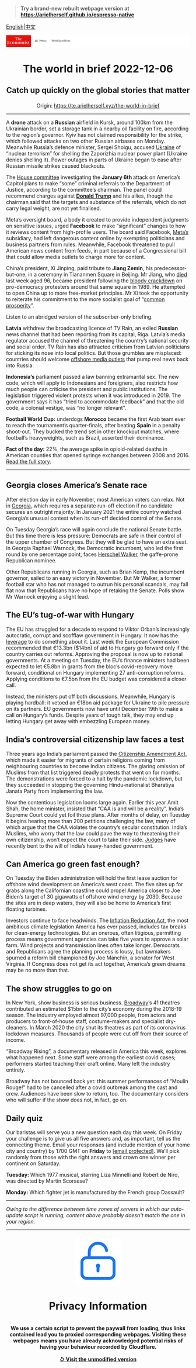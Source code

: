 > **Try a brand-new rebuilt webpage version at https://arielherself.github.io/espresso-native**

[English](https://github.com/arielherself/espresso/blob/main/README.md)|[中文](https://github-com.translate.goog/arielherself/espresso/blob/main/README.md?_x_tr_sl=en&_x_tr_tl=zh-CN&_x_tr_hl=zh-CN&_x_tr_pto=wapp)



![The Economist](menubar.png)

# <p align="center">The world in brief 2022-12-06</p>

## <p align="center">Catch up quickly on the global stories that matter</p>

<p align="center">Origin: <a href="https://te.arielherself.xyz/the-world-in-brief">https://te.arielherself.xyz/the-world-in-brief</a><hr>

A <strong>drone</strong> attack on a <strong>Russian</strong> airfield in Kursk, around 100km from the Ukrainian border, set a storage tank in a nearby oil facility on fire, according to the region’s governor. Kyiv has not claimed responsibility for the strike, which followed attacks on two other Russian airbases on Monday. Meanwhile Russia’s defence minister, Sergei Shoigu, accused [Ukraine](https://te.arielherself.xyz/europe/2022/11/30/what-is-the-war-in-ukraine-teaching-western-armies) of “nuclear terrorism” for shelling the Zaporizhia nuclear power plant (Ukraine denies shelling it). Power outages in parts of Ukraine began to ease after Russian missile strikes caused blackouts. 

The [House committee](https://te.arielherself.xyz/leaders/2022/06/08/americas-probe-into-the-capitol-riot-is-needed-before-its-too-late) investigating the <strong>January 6th </strong>attack on America’s Capitol plans to make “some” criminal referrals to the Department of Justice, according to the committee’s chairman. The panel could recommend charges against [<strong>Donald Trump</strong>](https://te.arielherself.xyz/united-states/2022/06/10/congresss-capitol-riot-hearing-confirms-donald-trumps-complicity) and his allies, though the chairman said that the targets and substance of the referrals, which do not carry legal weight, are not yet finalised. 

Meta’s oversight board, a body it created to provide independent judgments on sensitive issues, urged <strong>Facebook</strong> to make “significant” changes to how it reviews content from high-profile users. The board said Facebook, [Meta’s](https://te.arielherself.xyz/graphic-detail/2022/11/07/meta-will-lay-off-13-of-its-workforce) subsidiary, had left dangerous content online by exempting politicians and business partners from rules. Meanwhile, Facebook threatened to pull American news content from feeds, in part because of a Congressional bill that could allow media outlets to charge more for content.

China’s president, Xi Jinping, paid tribute to <strong>Jiang Zemin</strong>, his predecessor-but-one, in a ceremony in Tiananmen Square in Beijing. Mr Jiang, who [died](https://te.arielherself.xyz/obituary/2022/11/30/jiang-zemin-oversaw-a-wave-of-economic-change-but-not-much-political-reform) last week aged 96, became president following the [bloody crackdown](https://te.arielherself.xyz/the-economist-explains/2021/06/04/what-happened-around-tiananmen-square-on-june-4th-1989) on pro-democracy protesters around that same square in 1989. He attempted to open China up to more free-market principles. Mr Xi took the opportunity to reiterate his commitment to the more socialist goal of “[common prosperity](https://te.arielherself.xyz/finance-and-economics/xi-jinpings-talk-of-common-prosperity-spooks-the-prosperous/21803895)”.

Listen to an abridged version of the subscriber-only briefing.

<strong>Latvia</strong> withdrew the broadcasting licence of TV Rain, an exiled <strong>Russian</strong> news channel that had been reporting from its capital, Riga. Latvia’s media regulator accused the channel of threatening the country’s national security and social order. TV Rain has also attracted criticism from Latvian politicians for sticking its nose into local politics. But those grumbles are misplaced: countries should welcome [offshore media outlets](https://te.arielherself.xyz/leaders/2022/11/24/russian-offshore-journalists-need-help-not-hindrance) that pump real news back into Russia.

<strong>Indonesia’s</strong> parliament passed a law banning extramarital sex. The new code, which will apply to Indonesians and foreigners, also restricts how much people can criticise the president and public institutions. The legislation triggered violent protests when it was introduced in 2019. The government says it has “tried to accommodate feedback” and that the old code, a colonial vestige, was “no longer relevant”.

<strong>Football World Cup:</strong> underdogs <strong>Morocco</strong> became the first Arab team ever to reach the tournament’s quarter-finals, after beating <strong>Spain</strong> in a penalty shoot-out. They bucked the trend set in other knockout matches, where football’s heavyweights, such as Brazil, asserted their dominance.

<strong>Fact of the day:</strong> 22%, the average spike in opioid-related deaths in American counties that opened syringe exchanges between 2008 and 2016. [Read the full story](https://te.arielherself.xyz/united-states/2022/12/01/americas-syringe-exchanges-might-be-killing-drug-users).

----------

## Georgia closes America’s Senate race

After election day in early November, most American voters can relax. Not in [Georgia](https://te.arielherself.xyz/united-states/2022/10/13/georgias-races-suggest-good-candidates-can-beat-partisan-reflexes), which requires a separate run-off election if no candidate secures an outright majority. In January 2021 the entire country watched Georgia’s unusual contest when its run-off decided control of the Senate.

On Tuesday Georgia’s race will again conclude the national Senate battle. But this time there is less pressure: Democrats are safe in their control of the upper chamber of Congress. But they will be glad to have an extra seat. In Georgia Raphael Warnock, the Democratic incumbent, who led the first round by one percentage point, faces [Herschel Walker](https://te.arielherself.xyz/the-economist-explains/2022/10/14/who-is-herschel-walker), the gaffe-prone Republican nominee. 

Other Republicans running in Georgia, such as Brian Kemp, the incumbent governor, sailed to an easy victory in November. But Mr Walker, a former football star who has not managed to outrun his personal scandals, may fall flat now that Republicans have no hope of retaking the Senate. Polls show Mr Warnock enjoying a slight lead.

## The EU’s tug-of-war with Hungary

The EU has struggled for a decade to respond to Viktor Orban’s increasingly autocratic, corrupt and scofflaw government in Hungary. It now has the [leverage](https://te.arielherself.xyz/europe/2022/11/24/the-eu-is-withholding-aid-to-press-hungary-to-reform) to do something about it. Last week the European Commission recommended that €13.3bn ($14bn) of aid to Hungary go forward only if the country carries out reforms. Approving the proposal is now up to national governments. At a meeting on Tuesday, the EU’s finance ministers had been expected to let €5.8bn in grants from the bloc’s covid-recovery move forward, conditional on Hungary implementing 27 anti-corruption reforms. Applying conditions to €7.5bn from the EU budget was considered a closer call.

Instead, the ministers put off both discussions. Meanwhile, Hungary is playing hardball: it vetoed an €18bn aid package for Ukraine to pile pressure on its partners. EU governments now have until December 19th to make a call on Hungary’s funds. Despite years of tough talk, they may end up letting Hungary get away with embezzling European money.

## India’s controversial citizenship law faces a test

Three years ago India’s parliament passed the [Citizenship Amendment Act](https://te.arielherself.xyz/briefing/2020/01/23/narendra-modis-sectarianism-is-eroding-indias-secular-democracy), which made it easier for migrants of certain religions coming from neighbouring countries to become Indian citizens. The glaring omission of Muslims from that list triggered deadly protests that went on for months. The demonstrations were forced to a halt by the pandemic lockdown, but they succeeded in stopping the governing Hindu-nationalist Bharatiya Janata Party from implementing the law.

Now the contentious legislation looms large again. Earlier this year Amit Shah, the home minister, insisted that “CAA is and will be a reality”. India’s Supreme Court could yet foil those plans. After months of delay, on Tuesday it begins hearing more than 200 petitions challenging the law, many of which argue that the CAA violates the country’s secular constitution. India’s Muslims, who worry that the law could pave the way to threatening their own citizenship, won’t expect the court to take their side. [Judges](https://te.arielherself.xyz/asia/2022/11/17/indias-new-chief-justice-faces-a-trial-of-strength) have recently bent to the will of India’s heavy-handed government.

## Can America go green fast enough?

On Tuesday the Biden administration will hold the first lease auction for offshore wind development on America’s west coast. The five sites up for grabs along the Californian coastline could propel America closer to Joe Biden’s target of 30 gigawatts of offshore wind energy by 2030. Because the sites are in deep waters, they will also be home to America’s first floating turbines.

Investors continue to face headwinds. The [Inflation Reduction Act](https://te.arielherself.xyz/podcasts/2022/08/12/how-big-a-deal-is-the-inflation-reduction-act), the most ambitious climate legislation America has ever passed, includes tax breaks for clean-energy technologies. But an onerous, often litigious, permitting process means government agencies can take five years to approve a solar farm. Wind projects and transmission lines often take longer. Democrats and Republicans agree the planning process is lousy, but lawmakers spurned a reform bill championed by Joe Manchin, a senator for West Virginia. If Congress does not get its act together, America’s green dreams may be no more than that.

## The show struggles to go on

In New York, show business is serious business. [Broadway](https://te.arielherself.xyz/graphic-detail/2016/06/16/breaking-down-broadway)’s 41 theatres contributed an estimated $15bn to the city’s economy during the 2018-19 season. The industry employed almost 97,000 people, from actors and producers to front-of-house staff, costume-makers and specialist dry-cleaners. In March 2020 the city shut its theatres as part of its coronavirus lockdown measures. Thousands of people were cut off from their source of income.

“Broadway Rising”, a documentary released in America this week, explores what happened next. Some staff were among the earliest covid cases; performers started teaching their craft online. Many left the industry entirely. 

Broadway has not bounced back yet: this summer performances of “Moulin Rouge!” had to be cancelled after a covid outbreak among the cast and crew. Audiences have been slow to return, too. The documentary considers who will suffer if the show does not, in fact, go on.

## Daily quiz

Our baristas will serve you a new question each day this week. On Friday your challenge is to give us all five answers and, as important, tell us the connecting theme. Email your responses (and include mention of your home city and country) by 1700 GMT on <strong>Friday</strong> to [<span class="__cf_email__" data-cfemail="eebf9b8794ab9d9e9c8b9d9d81ae8b8d81808183879d9ac08d8183">[email&#160;protected]</span>](https://mail.google.com/mail/?view=cm&amp;fs=1&amp;tf=1&amp;to=QuizEspresso@te.arielherself.xyz). We’ll pick randomly from those with the right answers and crown one winner per continent on Saturday.

<strong>Tuesday: </strong>Which 1977 musical, starring Liza Minnelli and Robert de Niro, was directed by Martin Scorsese?

<strong>Monday:</strong> Which fighter jet is manufactured by the French group Dassault?

----------

*Owing to the difference between time zones of servers in which our auto-update script is running, content above probably doesn't match the one in your region.*

|<br><div align="center"><img src="unlock.png" /><h1>Privacy Information</h1></div></br>We use a certain script to prevent the paywall from loading, thus links contained lead you to proxied corresponding webpages. Visiting these webpages means you have already acknowledged potential risks of having your behaviour recorded by Cloudflare.<br><br>[&#x21BA; Visit the unmodified version](README.raw.md)<br><br>|
|-----|
